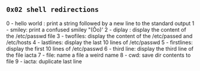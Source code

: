 ## `0x02 shell redirections`

0 - hello world : print a string followed by a new line to the standard output
1 - smiley: print a confused smiley "(Ôo)'
2 - diplay : display the content of the /etc/passwd file
3 - twofiles: display the content of the /etc/passed and /etc/hosts
4 - lastlines: display the last 10 lines of /etc/passwd
5 - firstlines: display the first 10 lines of /etc/passwd
6 - third line: display the third line of the file iacta
7 - file: name a file a weird name
8 - cwd: save dir contents to file
9 - iacta: duplicate last line
